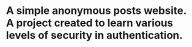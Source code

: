 # A simple anonymous posts website. A project created to learn various levels of security in authentication.
